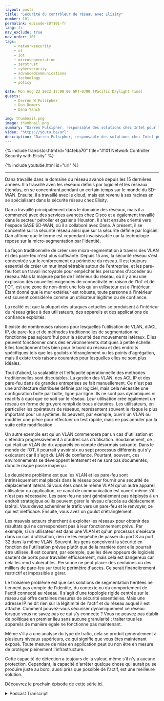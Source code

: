 ```yaml
---
layout: posts
title: "Sécurité du contrôleur de réseau avec Elisity"
number: 101
permalink: episode-EDT101-fr
lang: fr
nav_exclude: true
nav_order: 101
tags:
    - networksecurity
    - ot
    - iot
    - microsegmentation
    - zerotrust
    - cybersecurity
    - advancedcommunications
    - technology
    - policy

date: Mon Aug 22 2022 17:00:00 GMT-0700 (Pacific Daylight Time)
guests:
    - Darren W Pulsipher
    - Dan Demers
    - Dana Yanch

img: thumbnail.png
image: thumbnail.png
summary: "Darren Pulsipher, responsable des solutions chez Intel pour le secteur public, interviewe les experts en sécurité réseau Dana Yanch et Dan Demers d'Elisity sur les techniques de sécurité du contrôleur réseau et les architectures de confiance zéro."
video: "https://youtu.be/url"
description: "Darren Pulsipher, responsable des solutions chez Intel pour le secteur public, interviewe les experts en sécurité réseau Dana Yanch et Dan Demers d'Elisity sur les techniques de sécurité du contrôleur réseau et les architectures de confiance zéro."
---
```


<div>
{% include transistor.html id="d4feba70" title="#101 Network Controller Security with Elisity" %}

{% include youtube.html id="url" %}
</div>

---

Dana travaille dans le domaine du réseau avancé depuis les 15 dernières années. Il a travaillé avec les réseaux définis par logiciel et les réseaux étendus, en se concentrant pendant un certain temps sur le monde du SD-WAN. Ensuite, il a travaillé avec le cloud, mais est revenu à ses racines en se spécialisant dans la sécurité réseau chez Elisity.

Dan a travaillé principalement dans le domaine des réseaux, mais il a commencé avec des services avancés chez Cisco et a également travaillé dans le secteur pétrolier et gazier à Houston. Il s'est ensuite orienté vers l'espace SASE SD-WAN, où il a collaboré avec Dana. À présent, il se concentre sur la sécurité réseau ainsi que sur la sécurité définie par logiciel. Dan affirme que le terme est cependant insaisissable car la technologie repose sur la micro-segmentation par l'identité.

La façon traditionnelle de créer une micro-segmentation à travers des VLAN et des pare-feu n'est plus suffisante. Depuis 15 ans, la sécurité réseau s'est concentrée sur le renforcement du périmètre du réseau. Il est toujours essentiel de créer un mur impénétrable autour de l'entreprise, et les pare-feu font un travail incroyable pour empêcher les personnes d'accéder au réseau. Mais la majeure partie de l'intérieur du réseau, où il y a eu une explosion des nouvelles exigences de connectivité en raison de l'IoT et de l'OT, est une zone de non-droit une fois qu'un utilisateur est à l'intérieur. Étant donné que le mur extérieur est robuste, toute personne à l'intérieur est souvent considérée comme un utilisateur légitime ou de confiance.

La réalité est que la plupart des attaques actuelles se produisent à l'intérieur du réseau grâce à des utilisateurs, des appareils et des applications de confiance exploités.

Il existe de nombreuses raisons pour lesquelles l'utilisation de VLAN, d'ACL IP, de pare-feu et de méthodes traditionnelles de segmentation ne fonctionne pas aujourd'hui pour la sécurité des mouvements latéraux. Elles peuvent fonctionner dans des environnements statiques à petite échelle. Elles fonctionnent très bien pour le bord du réseau et des endroits spécifiques tels que les goulots d'étranglement ou les points d'agrégation, mais il existe trois raisons courantes pour lesquelles elles ne sont plus idéales.

Tout d'abord, la scalabilité et l'efficacité opérationnelle des méthodes traditionnelles sont discutables. La gestion des VLAN, des ACL IP et des pare-feu dans de grandes entreprises se fait manuellement. Ce n'est pas une architecture distribuée définie par logiciel, mais cela nécessite une configuration boîte par boîte, ligne par ligne. Ils ne sont pas dynamiques ni réactifs à quoi que ce soit sur le réseau. Leur utilisation crée également un réseau en forme de gruyère rempli de trous aléatoires. Les utilisateurs, en particulier les opérateurs de réseaux, représentent souvent le risque le plus important pour un système. Ils peuvent, par exemple, ouvrir un VLAN ou modifier une pièce pour effectuer un test rapide, mais ne pas annuler par la suite cette modification.

Un autre exemple est qu'un VLAN commencera par un cas d'utilisation et s'étendra progressivement à d'autres cas d'utilisation. Soudainement, ce qui était un VLAN de dix appareils en compte désormais soixante. Dans le monde de l'OT, il pourrait y avoir six ou sept processus différents qui s'y exécutent car il s'agit du LAN de confiance. Pourtant, souvent, ces environnements se développent lentement et ne sont pas documentés, donc le risque passe inaperçu.

Le deuxième problème est que les VLAN et les pare-feu sont intrinsèquement mal placés dans le réseau pour fournir une sécurité de déplacement latéral. Si vous êtes dans le même VLAN qu'un autre appareil, utilisateur ou application, ce canal de communication est ouvert même s'il n'est pas nécessaire. Les pare-feu ne sont généralement pas déployés à un endroit stratégique où ils peuvent gérer le niveau d'accès au déplacement latéral. Vous devez acheminer le trafic vers un pare-feu et le renvoyer, ce qui est inefficace. Ensuite, vous avez un goulot d'étranglement.

Les mauvais acteurs cherchent à exploiter les réseaux pour obtenir des résultats qui ne correspondent pas à leur fonctionnement prévu. Par exemple, si un utilisateur est dans une VLAN et qu'un processus s'exécute dans un cas d'utilisation, rien ne les empêche de passer du port 3 au port 32 dans la même VLAN. Souvent, les gens conçoivent la sécurité en fonction de l'utilisation prévue plutôt que de la manière dont elle pourrait être utilisée. Il est courant, par exemple, que les développeurs de logiciels sautent de ports pour travailler efficacement, mais cela est dangereux car cela les rend vulnérables. Personne ne peut placer des centaines ou des milliers de pare-feu sur tout le périmètre d'accès. Ce serait financièrement restrictif et impossible à gérer.

Le troisième problème est que ces solutions de segmentation héritées ne tiennent pas compte de l'identité, du contexte ou du comportement de l'actif connecté au réseau. Il s'agit d'une topologie rigide centrée sur le réseau qui offre certaines mesures de sécurité essentielles. Mais une adresse IP ne dit rien sur la légitimité de l'actif et du réseau auquel il est attaché. Comment pouvez-vous sécuriser dynamiquement ce réseau lorsque vous ne savez pas ce qui s'y connecte ? Vous ne pouvez pas établir de politique en premier lieu sans aucune granularité ; traiter tous les appareils de manière égale ne fonctionne pas maintenant.

Même s'il y a une analyse du type de trafic, cela se produit généralement à plusieurs niveaux supérieurs, ce qui signifie que vous êtes maintenant exposé. Toute mesure de mise en application peut ou non être en mesure de protéger pleinement l'infrastructure.

Cette capacité de détection a toujours de la valeur, même s'il n'y a aucune protection. Cependant, la capacité d'arrêter quelque chose qui aurait pu se produire juste au bord, aussi près que possible de l'actif, est une meilleure solution.

Découvrez le prochain épisode de cette série [ici](episode-EDT101).



<details>
<summary> Podcast Transcript </summary>

<p></p>

</details>
